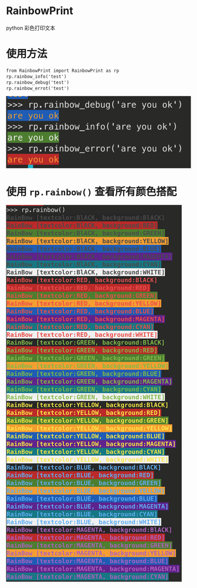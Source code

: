 # RainbowPrint
python 彩色打印文本

# 使用方法
```
from RainbowPrint import RainbowPrint as rp
rp.rainbow_info('test')
rp.rainbow_debug('test')
rp.rainbow_errot('test')
```

![rp2](https://github.com/Mrhs121/RainbowPrint/blob/main/pics/rp2.png)

# 使用 ``` rp.rainbow() ``` 查看所有颜色搭配
![rp](https://github.com/Mrhs121/RainbowPrint/blob/main/pics/rp.png)
